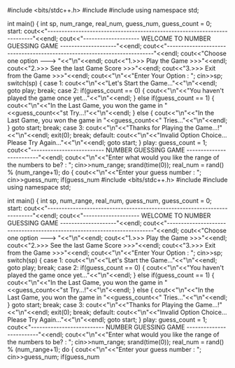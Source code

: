 #include <bits/stdc++.h>
#include <iostream>
#include<cstdlib>
using namespace std;

int main()
{
    int sp, num_range, real_num, guess_num, guess_count = 0;
    start:
    cout<<"-------------------------------------------------------------------------"<<endl;
    cout<<"-------------------- WELCOME TO NUMBER GUESSING GAME --------------------"<<endl;
    cout<<"-------------------------------------------------------------------------"<<endl;
    cout<<"Choose one option ---> "<<"\n"<<endl;
    cout<<"1.>>> Play the Game >>>"<<endl;
    cout<<"2.>>> See the last Game Score >>>"<<endl;
    cout<<"3.>>> Exit from the Game >>>"<<endl;
    cout<<"\n"<<"Enter Your Option : ";
    cin>>sp;
    switch(sp)
    {
        case 1:
            cout<<"\n"<<"Let's Start the Game..."<<"\n"<<endl;
            goto play;
            break;
        case 2:
            if(guess_count == 0)
            {
                cout<<"\n"<<"You haven't played the game once yet..."<<"\n"<<endl;
            }
            else if(guess_count == 1)
            {
                cout<<"\n"<<"In the Last Game, you won the game in "<<guess_count<<"st Try...!"<<"\n"<<endl;
            }
            else
            {
                cout<<"\n"<<"In the Last Game, you won the game in "<<guess_count<<" Tries..."<<"\n"<<endl;
            }
            goto start;
            break;
        case 3:
            cout<<"\n"<<"Thanks for Playing the Game...!"<<"\n"<<endl;
            exit(0);
            break;
        default:
            cout<<"\n"<<"Invalid Option Choice... Please Try Again..."<<"\n"<<endl;
            goto start;
    }
    play:
    guess_count = 1;
    cout<<"-------------------------- NUMBER GUESSING GAME -------------------------"<<endl;
    cout<<"\n"<<"Enter what would you like the range of the numbers to be? : ";
    cin>>num_range;
    srand(time(0));
    real_num = rand() % (num_range+1);
    do
    {
        cout<<"\n"<<"Enter your guess number : ";
        cin>>guess_num;
        if(guess_num #include <bits/stdc++.h>
#include <iostream>
#include<cstdlib>
using namespace std;

int main()
{
    int sp, num_range, real_num, guess_num, guess_count = 0;
    start:
    cout<<"-------------------------------------------------------------------------"<<endl;
    cout<<"-------------------- WELCOME TO NUMBER GUESSING GAME --------------------"<<endl;
    cout<<"-------------------------------------------------------------------------"<<endl;
    cout<<"Choose one option ---> "<<"\n"<<endl;
    cout<<"1.>>> Play the Game >>>"<<endl;
    cout<<"2.>>> See the last Game Score >>>"<<endl;
    cout<<"3.>>> Exit from the Game >>>"<<endl;
    cout<<"\n"<<"Enter Your Option : ";
    cin>>sp;
    switch(sp)
    {
        case 1:
            cout<<"\n"<<"Let's Start the Game..."<<"\n"<<endl;
            goto play;
            break;
        case 2:
            if(guess_count == 0)
            {
                cout<<"\n"<<"You haven't played the game once yet..."<<"\n"<<endl;
            }
            else if(guess_count == 1)
            {
                cout<<"\n"<<"In the Last Game, you won the game in "<<guess_count<<"st Try...!"<<"\n"<<endl;
            }
            else
            {
                cout<<"\n"<<"In the Last Game, you won the game in "<<guess_count<<" Tries..."<<"\n"<<endl;
            }
            goto start;
            break;
        case 3:
            cout<<"\n"<<"Thanks for Playing the Game...!"<<"\n"<<endl;
            exit(0);
            break;
        default:
            cout<<"\n"<<"Invalid Option Choice... Please Try Again..."<<"\n"<<endl;
            goto start;
    }
    play:
    guess_count = 1;
    cout<<"-------------------------- NUMBER GUESSING GAME -------------------------"<<endl;
    cout<<"\n"<<"Enter what would you like the range of the numbers to be? : ";
    cin>>num_range;
    srand(time(0));
    real_num = rand() % (num_range+1);
    do
    {
        cout<<"\n"<<"Enter your guess number : ";
        cin>>guess_num;
        if(guess_num 
